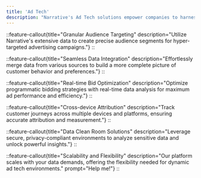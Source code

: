 ```yaml
---
title: 'Ad Tech'
description: "Narrative's Ad Tech solutions empower companies to harness vast-scale data collaboration, driving targeted advertising and maximizing return on ad spend."
---
```

::feature-callout{title="Granular Audience Targeting" description="Utilize Narrative's extensive data to create precise audience segments for hyper-targeted advertising campaigns."}
::

::feature-callout{title="Seamless Data Integration" description="Effortlessly merge data from various sources to build a more complete picture of customer behavior and preferences."}
::

::feature-callout{title="Real-time Bid Optimization" description="Optimize programmatic bidding strategies with real-time data analysis for maximum ad performance and efficiency."}
::

::feature-callout{title="Cross-device Attribution" description="Track customer journeys across multiple devices and platforms, ensuring accurate attribution and measurement."}
::

::feature-callout{title="Data Clean Room Solutions" description="Leverage secure, privacy-compliant environments to analyze sensitive data and unlock powerful insights."}
::

::feature-callout{title="Scalability and Flexibility" description="Our platform scales with your data demands, offering the flexibility needed for dynamic ad tech environments." prompt="Help me!"}
::